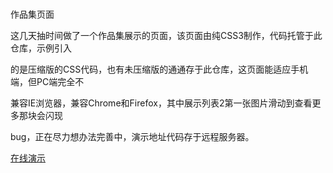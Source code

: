  #
 作品集页面

这几天抽时间做了一个作品集展示的页面，该页面由纯CSS3制作，代码托管于此仓库，示例引入 <br />

的是压缩版的CSS代码，也有未压缩版的通通存于此仓库，这页面能适应手机端，但PC端完全不 <br />

兼容IE浏览器，兼容Chrome和Firefox，其中展示列表2第一张图片滑动到查看更多那块会闪现 <br />

bug，正在尽力想办法完善中，演示地址代码存于远程服务器。<br />

[在线演示](http://www.shendengnian.com/production/)
